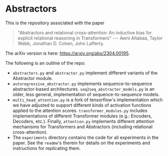 # Abstractors

This is the repository associated with the paper
> "Abstractors and relational cross-attention: An inductive bias for explicit relational reasoning in Transformers" --- Awni Altabaa, Taylor Webb, Jonathan D. Cohen, John Lafferty.

The arXiv version is here: https://arxiv.org/abs/2304.00195.

The following is an outline of the repo:

- `abstracters.py` and `abstractor.py` implement different variants of the Abstractor module.
- `autoregressive_abstractor.py` implements sequence-to-sequence abstractor-based architectures. `seq2seq_abstracter_models.py` is an older, less general, implementation of sequence-to-sequence models.
- `multi_head_attention.py` is a fork of tensorflow's implementation which we have adjusted to support different kinds of activation functions applied to the attention scores. `transformer_modules.py` includes implementations of different Transformer modules (e.g.: Encoders, Decoders, etc.). Finally, `attention.py` implements different attention mechanisms for Transformers and Abstractors (including relational cross-attention).
- The `experiments` directory contains the code for all experiments in the paper. See the `readme`'s therein for details on the experiments and instructions for replicating them.
